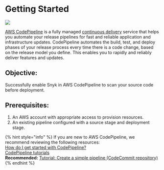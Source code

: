 # Getting Started

![](https://partner-workshop-assets.s3.us-east-2.amazonaws.com/snyk-codepipeline-graphic-2.png)

[AWS CodePipeline](https://aws.amazon.com/codepipeline/) is a fully managed [continuous delivery](https://aws.amazon.com/devops/continuous-delivery/) service that helps you automate your release pipelines for fast and reliable application and infrastructure updates. CodePipeline automates the build, test, and deploy phases of your release process every time there is a code change, based on the release model you define. This enables you to rapidly and reliably deliver features and updates.

## Objective:

Successfully enable Snyk in AWS CodePipeline to scan your source code before deployment.

## Prerequisites:

1. An AWS account with appropriate access to provision resources.
2. An existing pipeline configured with a source stage and deployment stage.

{% hint style="info" %}
If you are new to AWS CodePipeline, we recommend reviewing the following resources:  
[How do I get started with CodePipeline?](https://docs.aws.amazon.com/codepipeline/latest/userguide/welcome-get-started.html)  
[CodePipeline tutorials](https://docs.aws.amazon.com/codepipeline/latest/userguide/tutorials.html)  
**Recommended:** [Tutorial: Create a simple pipeline \(CodeCommit repository\)](https://docs.aws.amazon.com/codepipeline/latest/userguide/tutorials-simple-codecommit.html)
{% endhint %}

